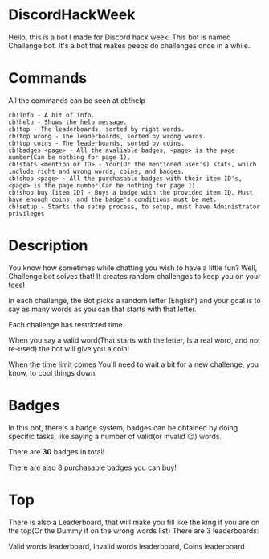 # DiscordHackWeek
Hello, this is a bot I made for Discord hack week!
This bot is named Challenge bot.
It's a bot that makes peeps do challenges once in a while.

# Commands
All the commands can be seen at cb!help
```
cb!info - A bit of info.
cb!help - Shows the help message.
cb!top - The leaderboards, sorted by right words.
cb!top wrong - The leaderboards, sorted by wrong words.
cb!top coins - The leaderboards, sorted by coins.
cb!badges <page> - All the avaliable badges, <page> is the page number(Can be nothing for page 1).
cb!stats <mention or ID> - Your(Or the mentioned user's) stats, which include right and wrong words, coins, and badges.
cb!shop <page> - All the purchasable badges with their item ID's, <page> is the page number(Can be nothing for page 1).
cb!shop buy [item ID] - Buys a badge with the provided item ID, Must have enough coins, and the badge's conditions must be met.
cb!setup - Starts the setup process, to setup, must have Administrator privileges
```

# Description
You know how sometimes while chatting you wish to have a little fun?
Well, Challenge bot solves that! It creates random challenges to keep you on your toes!

In each challenge, the Bot picks a random letter (English) and your goal is to say as many words as you can that starts with that letter.

Each challenge has restricted time.

When you say a valid word(That starts with the letter, Is a real word, and not re-used) the bot will give you a coin!


When the time limit comes You'll need to wait a bit for a new challenge, you know, to cool things down.

# Badges
In this bot, there's a badge system, badges can be obtained by doing specific tasks, like saying a number of valid(or invalid 😉) words.

There are **30** badges in total!

There are also 8 purchasable badges you can buy! 

# Top
There is also a Leaderboard, that will make you fill like the king if you are on the top(Or the Dummy if on the wrong words list)
There are 3 leaderboards:

Valid words leaderboard,
Invalid words leaderboard,
Coins leaderboard
